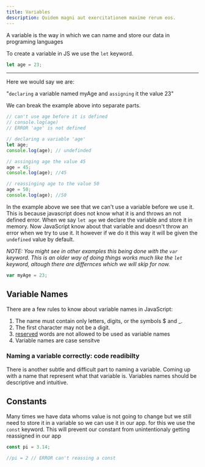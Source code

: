 ```yaml
---
title: Variables
description: Quidem magni aut exercitationem maxime rerum eos.
---
```

A variable is the way in which we can name and store our data in programing languages

To create a variable in JS we use the `let` keyword.

```javascript
let age = 23;
```
---

Here we would say we are:

"`declaring` a variable named myAge and `assigning` it the value 23"

We can break the example above into separate parts.

```javascript
// can't use age before it is defined
// console.log(age)
// ERROR 'age' is not defined

// declaring a variable 'age'
let age;
console.log(age); // undefinded

// assinging age the value 45
age = 45;
console.log(age); //45

// reassinging age to the value 50
age = 50;
console.log(age); //50
```

In the example above we see that we can't use a variable before we use it. This is because javascript does not know what it is and throws an not defined error. When we say `let age` we declare the variable and store it in memory. Now JavaScript know about that variable and doesn't throw an error when we try to use it. It however if we do it this way it will be given the `undefined` value by default.

_NOTE: You might see in other examples this being done with the `var` keyword. This is an older way of doing things works much like the `let` keyword, altough there are differnces which we will skip for now._

```javascript
var myAge = 23;
```

## Variable Names

There are a few rules to know about variable names in JavaScript:

1. The name must contain only letters, digits, or the symbols $ and \_.
2. The first character may not be a digit.
3. [reserved](https://developer.mozilla.org/en-US/docs/Web/JavaScript/Reference/Lexical_grammar#Keywords) words are not allowed to be used as variable names
4. Variable names are case sensitve

### Naming a variable correctly: code readibilty

There is another subtle and difficult part to naming a variable. Coming up with a name that represent what that variable is. Variables names should be descriptive and intuitive.

## Constants

Many times we have data whoms value is not going to change but we still need to store it in a variable so we can use it in our app. for this we use the `const` keyword. This will prevent our constant from unintentionaly getting reassigned in our app

```javascript
const pi = 3.14;

//pi = 2 // ERROR can't reassing a const
```